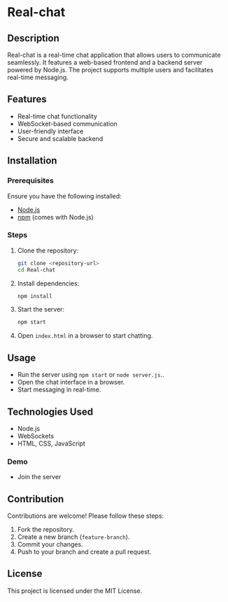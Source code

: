 # Real-chat

## Description
Real-chat is a real-time chat application that allows users to communicate seamlessly. It features a web-based frontend and a backend server powered by Node.js. The project supports multiple users and facilitates real-time messaging.

## Features
- Real-time chat functionality
- WebSocket-based communication
- User-friendly interface
- Secure and scalable backend

## Installation
### Prerequisites
Ensure you have the following installed:
- [Node.js](https://nodejs.org/)
- [npm](https://www.npmjs.com/) (comes with Node.js)

### Steps
1. Clone the repository:
   ```sh
   git clone <repository-url>
   cd Real-chat
   ```
2. Install dependencies:
   ```sh
   npm install
   ```
3. Start the server:
   ```sh
   npm start
   ```
4. Open `index.html` in a browser to start chatting.

## Usage
- Run the server using `npm start` or `node server.js`..
- Open the chat interface in a browser.
- Start messaging in real-time.

## Technologies Used
- Node.js
- WebSockets
- HTML, CSS, JavaScript

### Demo
- Join the server 
## Contribution
Contributions are welcome! Please follow these steps:
1. Fork the repository.
2. Create a new branch (`feature-branch`).
3. Commit your changes.
4. Push to your branch and create a pull request.

## License
This project is licensed under the MIT License.

